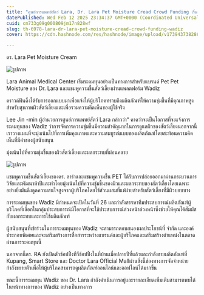 ```yaml
---
title: "ศูนย์การแพทย์สัตว์ Lara, Dr. Lara Pet Moisture Cread Crowd Funding เริ่มต้นที่ Wadiz"
datePublished: Wed Feb 12 2025 23:34:37 GMT+0000 (Coordinated Universal Time)
cuid: cm733g09g000809jm17n828wf
slug: th-6978-lara-dr-lara-pet-moisture-cread-crowd-funding-wadiz
cover: https://cdn.hashnode.com/res/hashnode/image/upload/v1739437382866/5587eb41-ee39-45a0-b13e-b03e1a12e5bb.png

---
```



ดร. Lara Pet Moisture Cream

![รูปภาพ](https://cdn.hashnode.com/res/hashnode/image/upload/v1739436264318/5710fcab-e56c-4e91-9681-a6323094d827.png)

Lara Animal Medical Center เริ่มระดมทุนอย่างเป็นทางการสำหรับแบรนด์ Pet Pet Moisture ของ Dr. Lara และแชมพูความชื้นสัตว์เลี้ยงผ่านแพลตฟอร์ม Wadiz

คราวด์ฟันดิ้งได้รับการออกแบบมาเพื่อแจ้งให้ผู้บริโภคทราบถึงผลิตภัณฑ์ให้ความชุ่มชื้นที่มีคุณภาพสูงสำหรับสุขภาพผิวสัตว์เลี้ยงและเพื่อรวมความคิดเห็นของผู้ใช้จริง

Lee Jin -min ผู้อำนวยการศูนย์การแพทย์สัตว์ Lara กล่าวว่า“ คาดว่าจะเป็นโอกาสที่จะแจ้งการระดมทุนของ Wadiz ว่าการจัดการความชุ่มชื้นมีความสำคัญมากในการดูแลผิวของสัตว์เลี้ยงนอกจากนี้เราวางแผนที่จะมุ่งเน้นไปที่การเพิ่มคุณภาพและความสมบูรณ์แบบของผลิตภัณฑ์โดยสะท้อนความคิดเห็นที่มีค่าของผู้สนับสนุน

มุ่งเน้นไปที่ความชุ่มชื้นของผิวสัตว์เลี้ยงและผลกระทบที่ผ่อนคลาย

![รูปภาพ](https://cdn.hashnode.com/res/hashnode/image/upload/v1739436267516/3ecaf4f9-5400-4624-b07a-cb047b442888.png)

แชมพูความชื้นสัตว์เลี้ยงของดร. ลาร่าและแชมพูความชื้น PET ได้รับการปล่อยออกมาผ่านกระบวนการวิจัยและพัฒนาห้าปีและทำโดยมุ่งเน้นไปที่ความชุ่มชื้นของผิวและผลกระทบของสัตว์เลี้ยงโดยเฉพาะอย่างยิ่งมันดึงดูดความสนใจสูงจากผู้บริโภคโดยใช้ส่วนผสมที่แพ้ง่ายสำหรับสัตว์เลี้ยงที่มีผิวบอบบาง

การระดมทุนของ Wadiz มีกำหนดจะเปิดในวันที่ 26 และกำลังสรรหาทีมประสบการณ์ผลิตภัณฑ์ผู้บริโภคที่เลือกในกลุ่มประสบการณ์มีโอกาสที่จะใช้ประสบการณ์ล่วงหน้าล่วงหน้าซึ่งช่วยให้คุณได้สัมผัสกับผลกระทบและการใช้ผลิตภัณฑ์

ผู้สนับสนุนที่เข้าร่วมในการระดมทุนของ Wadiz จะสามารถตอบสนองผลประโยชน์ที่ จำกัด และองค์ประกอบพิเศษและจะเสริมสร้างการสื่อสารระหว่างแบรนด์และผู้บริโภคและเสริมสร้างตำแหน่งในตลาดผ่านการระดมทุนนี้

นอกจากนี้ดร. RA ยังเปิดตัวช้อปปิ้งทีวีช้อปปิ้งในที่บ้านเมื่อปลายปีที่แล้วและกำลังขายผลิตภัณฑ์ที่ Kupang, Smart Store และ Doctor Lara Official Mallผ่านสิ่งนี้ช่องทางการจัดจำหน่ายกำลังขยายตัวเพื่อให้ผู้บริโภคสามารถดูผลิตภัณฑ์ออนไลน์และออฟไลน์ได้มากขึ้น

ขณะนี้การระดมทุน Wadiz ของ Dr. Lara กำลังดำเนินการอยู่และรายละเอียดเพิ่มเติมสามารถพบได้ในหน้าทางการของ Wadiz อย่างเป็นทางการ
